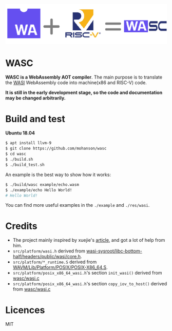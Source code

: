 ![img](./doc/wasc.png)

# WASC

**WASC is a WebAssembly AOT compiler**. The main purpose is to translate the [WASI](https://wasi.dev/) WebAssembly code into machine(x86 and RISC-V) code.

**It is still in the early development stage, so the code and documentation may be changed arbitrarily.**

# Build and test

**Ubuntu 18.04**

```sh
$ apt install llvm-9
$ git clone https://github.com/mohanson/wasc
$ cd wasc
$ ./build.sh
$ ./build_test.sh
```

An example is the best way to show how it works:

```sh
$ ./build/wasc example/echo.wasm
$ ./example/echo Hello World!
# Hello World!
```

You can find more useful examples in the `./example` and `./res/wasi`.

# Credits

- The project mainly inspired by xuejie's [article](https://xuejie.space/2020_03_03_introduction_to_ckb_script_programming_performant_wasm/), and got a lot of help from him.
- `src/platform/wasi.h` derived from [wasi-sysroot/libc-bottom-half/headers/public/wasi/core.h](https://github.com/CraneStation/wasi-sysroot/blob/320054e84f8f2440def3b1c8700cedb8fd697bf8/libc-bottom-half/headers/public/wasi/core.h).
- `src/platform/*_runtime.S` derived from [WAVM/Lib/Platform/POSIX/POSIX-X86_64.S](https://github.com/WAVM/WAVM/blob/master/Lib/Platform/POSIX/POSIX-X86_64.S).
- `src/platform/posix_x86_64_wasi.h`'s section `init_wasi()` derived from [wasc/wasi.c](https://github.com/kanaka/wac/blob/master/wasi.c)
- `src/platform/posix_x86_64_wasi.h`'s section `copy_iov_to_host()` derived from [wasc/wasi.c](https://github.com/kanaka/wac/blob/master/wasi.c)


# Licences

MIT
